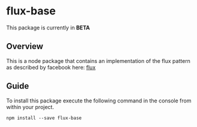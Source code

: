 # flux-base

This package is currently in **BETA**

## Overview
This is a node package that contains an implementation of the flux pattern as described by facebook here: [flux](https://facebook.github.io/flux/docs/overview.html)

## Guide

To install this package execute the following command in the console from within your project.
```
npm install --save flux-base
```

